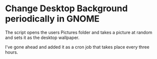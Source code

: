 # Change Desktop Background periodically in GNOME

The script opens the users Pictures folder and takes a picture at random and sets it as the desktop wallpaper.

I've gone ahead and added it as a cron job that takes place every three hours.
